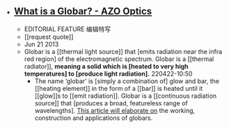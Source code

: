 - ## [What is a Globar? - AZO Optics](https://www.azooptics.com/Article.aspx?ArticleID=566)
    - EDITORIAL FEATURE 编辑特写
    - [[request quote]]
    - Jun 21 2013
    - Globar is a [[thermal light source]] that [emits radiation near the infra red region] of the electromagnetic spectrum. Globar is a [[thermal radiator]], **meaning a solid which is [heated to very high temperatures] to [produce light radiation].**
220422-10:50
        - The name ‘globar’ is [simply a combination of] glow and bar, the [[heating element]] in the form of a [[bar]] is heated until it [[glow]]s to [[emit radiation]]. Globar is a [[continuous radiation source]] that [produces a broad, featureless range of wavelengths]. [This article will elaborate on](((eF83IWt47))) the working, construction and applications of globars.
